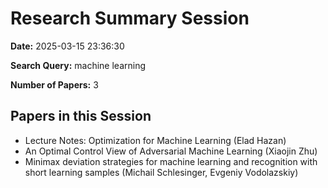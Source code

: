 # Research Summary Session

**Date:** 2025-03-15 23:36:30

**Search Query:** machine learning

**Number of Papers:** 3

## Papers in this Session

- Lecture Notes: Optimization for Machine Learning (Elad Hazan)
- An Optimal Control View of Adversarial Machine Learning (Xiaojin Zhu)
- Minimax deviation strategies for machine learning and recognition with short learning samples (Michail Schlesinger, Evgeniy Vodolazskiy)
